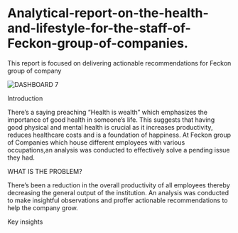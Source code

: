 # Analytical-report-on-the-health-and-lifestyle-for-the-staff-of-Feckon-group-of-companies.
This report is focused on delivering actionable recommendations for Feckon group of company

![DASHBOARD 7](https://github.com/user-attachments/assets/e5a2a4ad-40ef-4828-b134-aafe2b933d83)

Introduction

There’s a saying preaching “Health is wealth” which emphasizes the importance of good health in someone’s life. This suggests that having good physical and mental health is crucial as it increases productivity, reduces healthcare costs and is a foundation of happiness.
At Feckon group of Companies which house different employees with various occupations,an analysis was conducted to effectively solve a pending issue they had.

WHAT IS THE PROBLEM?

There’s been a reduction in the overall productivity of all employees thereby decreasing the general output of the institution. An analysis was conducted to make insightful observations and proffer actionable recommendations to help the company grow.

Key insights
